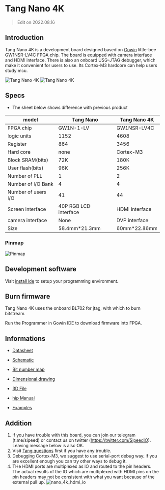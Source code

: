 # Tang Nano 4K 

> Edit on 2022.08.16

## Introduction

Tang Nano 4K is a development board designed based on [Gowin](https://www.gowinsemi.com/en/) little-bee GW1NSR-LV4C FPGA chip. The board is equipped with camera interface and HDMI interface. There is also an onboard USG-JTAG debugger, which make it convenient for users to use. Its Cortex-M3 hardcore can help users study mcu.

![Tang Nano 4K](./assets/4k-1.jpg)
![Tang Nano 4K](./assets/4k-2.jpg)

## Specs

- The sheet below shows difference with previous product

| model               | Tang Nano             | Tang Nano 4K   |
| ------------------- | --------------------- | -------------- |
| FPGA chip           | GW1N-1-LV             | GW1NSR-LV4C    |
| logic units         | 1152                  | 4608           |
| Register            | 864                   | 3456           |
| Hard core           | none                  | Cortex-M3      |
| Block SRAM(bits)    | 72K                   | 180K           |
| User flash(bits)    | 96K                   | 256K           |
| Number of PLL       | 1                     | 2              |
| Number of I/O Bank  | 4                     | 4              |
| Number of users I/O | 41                    | 44             |
| Screen interface    | 40P RGB LCD interface | HDMI interface |
| camera interface    | None                  | DVP interface  |
| Size                | 58.4mm\*21.3mm        | 60mm\*22.86mm  |

### Pinmap

![Pinmap](./../../../zh/tang/Tang-Nano/assets/Tang_nano_4K_0813.png)

## Development software

Visit [install ide](https://wiki.sipeed.com/hardware/en/tang/Tang-Nano-Doc/install-the-ide.html) to setup your programming environment.

## Burn firmware

Tang Nano 4K uses the onboard BL702 for jtag, with which to burn bitstream.

Run the Programmer in Gowin IDE to download firmware into FPGA.

## Informations

- [Datasheet](https://dl.sipeed.com/shareURL/TANG/Nano%204K/HDK/01_Specification)
- [Schematic](https://dl.sipeed.com/shareURL/TANG/Nano%204K/HDK/02_Schematic)
- [Bit number map](https://dl.sipeed.com/shareURL/TANG/Nano%204K/HDK/03_Bit%20number%20map)
- [Dimensional drawing](https://dl.sipeed.com/shareURL/TANG/Nano%204K/HDK/04_Dimensional%20drawing)
- [3D File](https://dl.sipeed.com/shareURL/TANG/Nano%204K/HDK/05_3D%20file)
- [hip Manual](https://dl.sipeed.com/shareURL/TANG/Nano%204K/HDK/06_Chip%20Manual)

- [Examples](https://wiki.sipeed.com/hardware/en/tang/Tang-Nano-Doc/examples.html)

## Addition

1. If you have trouble with this board, you can join our telegram (t.me/sipeed) or contact us on twitter (https://twitter.com/SipeedIO). Leaving message below is also OK.
2. Visit [Tang questions](https://wiki.sipeed.com/hardware/en/tang/Tang-Nano-Doc/questions.html) first if you have any trouble.
3. Debugging Cortex-M3, we suggest to use serial-port debug way. If you are excellent enough you can try other ways to debug it.
4. THe HDMI ports are multiplexed as IO and routed to the pin headers. The actual results of the IO which are multiplexed with HDMI pins on the pin headers may not be consistent with what you want because of the external pull up.
    ![nano_4k_hdmi_io](./../../../zh/tang/Tang-Nano-4K/assets/nano_4k_hdmi_io.png)